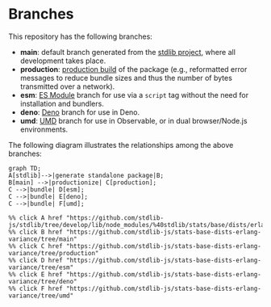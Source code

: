 <!--

@license Apache-2.0

Copyright (c) 2022 The Stdlib Authors.

Licensed under the Apache License, Version 2.0 (the "License");
you may not use this file except in compliance with the License.
You may obtain a copy of the License at

    http://www.apache.org/licenses/LICENSE-2.0

Unless required by applicable law or agreed to in writing, software
distributed under the License is distributed on an "AS IS" BASIS,
WITHOUT WARRANTIES OR CONDITIONS OF ANY KIND, either express or implied.
See the License for the specific language governing permissions and
limitations under the License.

-->

# Branches

This repository has the following branches:

-   **main**: default branch generated from the [stdlib project][stdlib-url], where all development takes place.
-   **production**: [production build][production-url] of the package (e.g., reformatted error messages to reduce bundle sizes and thus the number of bytes transmitted over a network).
-   **esm**: [ES Module][esm-url] branch for use via a `script` tag without the need for installation and bundlers.
-   **deno**: [Deno][deno-url] branch for use in Deno.
-   **umd**: [UMD][umd-url] branch for use in Observable, or in dual browser/Node.js environments.

The following diagram illustrates the relationships among the above branches:

```mermaid
graph TD;
A[stdlib]-->|generate standalone package|B;
B[main] -->|productionize| C[production];
C -->|bundle| D[esm];
C -->|bundle| E[deno];
C -->|bundle| F[umd];

%% click A href "https://github.com/stdlib-js/stdlib/tree/develop/lib/node_modules/%40stdlib/stats/base/dists/erlang/variance"
%% click B href "https://github.com/stdlib-js/stats-base-dists-erlang-variance/tree/main"
%% click C href "https://github.com/stdlib-js/stats-base-dists-erlang-variance/tree/production"
%% click D href "https://github.com/stdlib-js/stats-base-dists-erlang-variance/tree/esm"
%% click E href "https://github.com/stdlib-js/stats-base-dists-erlang-variance/tree/deno"
%% click F href "https://github.com/stdlib-js/stats-base-dists-erlang-variance/tree/umd"
```

[stdlib-url]: https://github.com/stdlib-js/stdlib/tree/develop/lib/node_modules/%40stdlib/stats/base/dists/erlang/variance
[production-url]: https://github.com/stdlib-js/stats-base-dists-erlang-variance/tree/production
[deno-url]: https://github.com/stdlib-js/stats-base-dists-erlang-variance/tree/deno
[umd-url]: https://github.com/stdlib-js/stats-base-dists-erlang-variance/tree/umd
[esm-url]: https://github.com/stdlib-js/stats-base-dists-erlang-variance/tree/esm